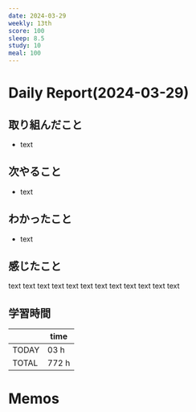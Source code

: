 ```yaml
---
date: 2024-03-29
weekly: 13th
score: 100
sleep: 8.5
study: 10
meal: 100
---
```

# Daily Report(2024-03-29)
## 取り組んだこと
- text
## 次やること
- text
## わかったこと
- text
## 感じたこと
text text text text text text text text text text text text
## 学習時間
|       | time  | 
| ----- | ----- |
| TODAY | 03 h  | 
| TOTAL | 772 h |
# Memos